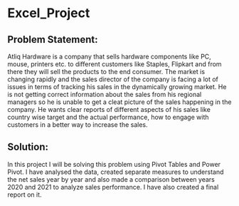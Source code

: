 # Excel_Project
## Problem Statement:
Atliq Hardware is a company that sells hardware components like PC, mouse, printers etc. to different customers like Staples, Flipkart and from there they will sell the products to the end consumer. The market is changing rapidly and the sales director of the company is facing a lot of issues in terms of tracking his sales in the dynamically growing market. He is not getting correct information about the sales from his regional managers so he is unable to get a cleat picture of the sales happening in the company. He wants clear reports of different aspects of his sales like country wise target and the actual performance, how to engage with customers in a better way to increase the sales. 
## Solution:
In this project I will be solving this problem using Pivot Tables and Power Pivot. I have analysed the data, created separate measures to understand the net sales year by year and also made a comparison between years 2020 and 2021 to analyze sales performance. I have also created a final report on it.
